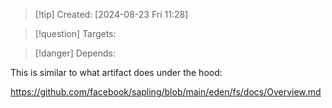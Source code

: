 
>[!tip] Created: [2024-08-23 Fri 11:28]

>[!question] Targets: 

>[!danger] Depends: 

This is similar to what artifact does under the hood:

https://github.com/facebook/sapling/blob/main/eden/fs/docs/Overview.md